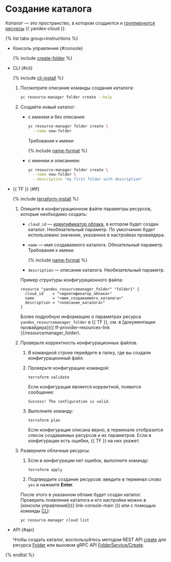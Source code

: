 # Создание каталога

_Каталог_  — это пространство, в котором создаются и [группируются ресурсы](../../concepts/resources-hierarchy.md) {{ yandex-cloud }}.

{% list tabs group=instructions %}

- Консоль управления {#console}

  {% include [create-folder](../../../_includes/create-folder.md) %}

- CLI {#cli}

  {% include [cli-install](../../../_includes/cli-install.md) %}

  1. Посмотрите описание команды создания каталога:

      ```bash
      yc resource-manager folder create --help
      ```

  2. Создайте новый каталог:

      * с именем и без описания:
          ```bash
          yc resource-manager folder create \
            --name new-folder
          ```

          Требования к имени:

          {% include [name-format](../../../_includes/name-format.md) %}

      * с именем и описанием:

          ```bash
          yc resource-manager folder create \
            --name new-folder \
            --description "my first folder with description"
          ```

- {{ TF }} {#tf}

  {% include [terraform-install](../../../_includes/terraform-install.md) %}

  1. Опишите в конфигурационном файле параметры ресурсов, которые необходимо создать:

     * `cloud_id` — [идентификатор облака](../cloud/get-id.md), в котором будет создан каталог. Необязательный параметр. По умолчанию будет использовано значение, указанное в настройках провайдера.
     * `name` — имя создаваемого каталога. Обязательный параметр. Требования к имени:

       {% include [name-format](../../../_includes/name-format.md) %}

     * `description` — описание каталога. Необязательный параметр.

     Пример структуры конфигурационного файла:

     ```hcl
     resource "yandex_resourcemanager_folder" "folder1" {
       cloud_id    = "<идентификатор_облака>"
       name        = "<имя_создаваемого_каталога>"
       description = "<описание_каталога>"
     }
     ```

     Более подробную информацию о параметрах ресурса `yandex_resourcemanager_folder` в {{ TF }}, см. в [документации провайдера]({{ tf-provider-resources-link }}/resourcemanager_folder).

  1. Проверьте корректность конфигурационных файлов.

     1. В командной строке перейдите в папку, где вы создали конфигурационный файл.

     1. Проверьте конфигурацию командой:

        ```
        terraform validate
        ```
     
        Если конфигурация является корректной, появится сообщение:
     
        ```
        Success! The configuration is valid.
        ```

     1. Выполните команду:

        ```
        terraform plan
        ```

        Если конфигурация описана верно, в терминале отобразится список создаваемых ресурсов и их параметров. Если в конфигурации есть ошибки, {{ TF }} на них укажет. 

  1. Разверните облачные ресурсы.

     1. Если в конфигурации нет ошибок, выполните команду:

        ```
        terraform apply
        ```

     1. Подтвердите создание ресурсов: введите в терминал слово `yes` и нажмите **Enter**.

     После этого в указанном облаке будет создан каталог. Проверить появление каталога и его настройки можно в [консоли управления]({{ link-console-main }}) или с помощью команды [CLI](../../../cli/quickstart.md):

     ```
     yc resource-manager cloud list
     ```

- API {#api}

  Чтобы создать каталог, воспользуйтесь методом REST API [create](../../api-ref/Folder/create.md) для ресурса [Folder](../../api-ref/Folder/index.md) или вызовом gRPC API [FolderService/Create](../../api-ref/grpc/folder_service.md#Create).

{% endlist %}

